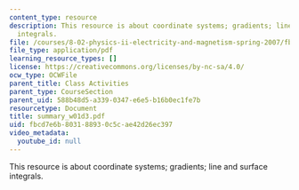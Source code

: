 ```yaml
---
content_type: resource
description: This resource is about coordinate systems; gradients; line and surface
  integrals.
file: /courses/8-02-physics-ii-electricity-and-magnetism-spring-2007/fbcd7e6b803188930c5cae42d26ec397_summary_w01d3.pdf
file_type: application/pdf
learning_resource_types: []
license: https://creativecommons.org/licenses/by-nc-sa/4.0/
ocw_type: OCWFile
parent_title: Class Activities
parent_type: CourseSection
parent_uid: 588b48d5-a339-0347-e6e5-b16b0ec1fe7b
resourcetype: Document
title: summary_w01d3.pdf
uid: fbcd7e6b-8031-8893-0c5c-ae42d26ec397
video_metadata:
  youtube_id: null
---
```

This resource is about coordinate systems; gradients; line and surface integrals.